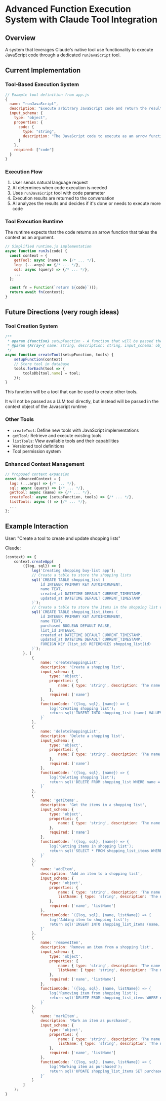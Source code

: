 # Advanced Function Execution System with Claude Tool Integration

## Overview

A system that leverages Claude's native tool use functionality to execute JavaScript code through a dedicated `runJavaScript` tool.

## Current Implementation

### Tool-Based Execution System

```javascript
// Example tool definition from app.js
{
  name: "runJavaScript",
  description: "Execute arbitrary JavaScript code and return the result...",
  input_schema: {
    type: "object",
    properties: {
      code: {
        type: "string",
        description: "The JavaScript code to execute as an arrow function..."
      }
    },
    required: ["code"]
  }
}
```

### Execution Flow

1. User sends natural language request
2. AI determines when code execution is needed
3. Uses `runJavaScript` tool with code parameter
4. Execution results are returned to the conversation
5. AI analyzes the results and decides if it's done or needs to execute more code

### Tool Execution Runtime

The runtime expects that the code returns an arrow function that takes the context as an argument.

```javascript
// Simplified runtime.js implementation
async function runJs(code) {
  const context = {
    getTool: async (name) => {/* ... */},
    log: (...args) => {/* ... */},
    sql: async (query) => {/* ... */},
    ...
  };

  const fn = Function(`return ${code}`)();
  return await fn(context);
}
```

## Future Directions (very rough ideas)

### Tool Creation System

```javascript
/**
 * @param {function} setupFunction - A function that will be passed the context object of the Javascript runtime
 * @param {Array<{ name: string, description: string, input_schema: object, functionCode: string }>} tools - An array of tools to be created
 */
async function createTool(setupFunction, tools) {
    setupFunction(context)
    // Store tool in database
    tools.forEach(tool => {
        toolsDb[tool.name] = tool;
    });
}
```

This function will be a tool that can be used to create other tools.

It will not be passed as a LLM tool directly, but instead will be passed in the context object of the Javascript runtime

### Other Tools

- `createTool`: Define new tools with JavaScript implementations
- `getTool`: Retrieve and execute existing tools
- `listTools`: View available tools and their capabilities
- Versioned tool definitions
- Tool permission system

### Enhanced Context Management

```javascript
// Proposed context expansion
const advancedContext = {
  log: (...args) => {/* ... */},
  sql: async (query) => {/* ... */},
  getTool: async (name) => {/* ... */},
  createTool: async (setupFunction, tools) => {/* ... */},
  listTools: async () => {/* ... */},
  ...
};
```

## Example Interaction

User: "Create a tool to create and update shopping lists"

Claude:
```javascript
(context) => {
    context.createApp(
        ({log, sql}) => {
            log('Creating shopping buy-list app');
            // Create a table to store the shopping lists
            sql(`CREATE TABLE shopping_list (
                id INTEGER PRIMARY KEY AUTOINCREMENT, 
                name TEXT, 
                created_at DATETIME DEFAULT CURRENT_TIMESTAMP, 
                updated_at DATETIME DEFAULT CURRENT_TIMESTAMP
            )`);
            // Create a table to store the items in the shopping list with a foreign key to the shopping list
            sql(`CREATE TABLE shopping_list_items (
                id INTEGER PRIMARY KEY AUTOINCREMENT, 
                name TEXT, 
                purchased BOOLEAN DEFAULT FALSE, 
                list_id INTEGER, 
                created_at DATETIME DEFAULT CURRENT_TIMESTAMP, 
                updated_at DATETIME DEFAULT CURRENT_TIMESTAMP, 
                FOREIGN KEY (list_id) REFERENCES shopping_list(id)
            )`);
        }, [
            {
                name: 'createShoppingList',
                description: 'Create a shopping list',
                input_schema: {
                    type: 'object',
                    properties: {
                        name: { type: 'string', description: 'The name of the item' },
                    },
                    required: ['name']
                },
                functionCode: `({log, sql}, {name}) => {
                    log('Creating shopping list');
                    return sql('INSERT INTO shopping_list (name) VALUES (${name})');
                }`
            },
            {
                name: 'deleteShoppingList',
                description: 'Delete a shopping list',
                input_schema: {
                    type: 'object',
                    properties: {
                        name: { type: 'string', description: 'The name of the item' },
                    },
                    required: ['name']
                },
                functionCode: `({log, sql}, {name}) => {
                    log('Deleting shopping list');
                    return sql('DELETE FROM shopping_list WHERE name = ${name}');
                }`
            },
            {
                name: 'getItems',
                description: 'Get the items in a shopping list',
                input_schema: {
                    type: 'object',
                    properties: {
                        name: { type: 'string', description: 'The name of the shopping list' },
                    },
                    required: ['name']
                },
                functionCode: `({log, sql}, {name}) => {
                    log('Getting items in shopping list');
                    return sql('SELECT * FROM shopping_list_items WHERE list_name = ${name}');
                }`
            },
            {
                name: 'addItem',
                description: 'Add an item to a shopping list',
                input_schema: {
                    type: 'object',
                    properties: {
                        name: { type: 'string', description: 'The name of the item' },
                        listName: { type: 'string', description: 'The name of the shopping list' },
                    },
                    required: ['name', 'listName']
                },
                functionCode: `({log, sql}, {name, listName}) => {
                    log('Adding item to shopping list');
                    return sql('INSERT INTO shopping_list_items (name, list_name) VALUES (${name}, ${listName})');
                }`
            },
            {
                name: 'removeItem',
                description: 'Remove an item from a shopping list',
                input_schema: {
                    type: 'object',
                    properties: {
                        name: { type: 'string', description: 'The name of the item' },
                        listName: { type: 'string', description: 'The name of the shopping list' },
                    },
                    required: ['name', 'listName']
                },
                functionCode: `({log, sql}, {name, listName}) => {
                    log('Removing item from shopping list');
                    return sql('DELETE FROM shopping_list_items WHERE name = ${name} AND list_name = ${listName}');
                }`
            },
            {
                name: 'markItem',
                description: 'Mark an item as purchased',
                input_schema: {
                    type: 'object',
                    properties: {
                        name: { type: 'string', description: 'The name of the item' },
                        listName: { type: 'string', description: 'The name of the shopping list' },
                    },
                    required: ['name', 'listName']
                },
                functionCode: `({log, sql}, {name, listName}) => {
                    log('Marking item as purchased');
                    return sql('UPDATE shopping_list_items SET purchased = true WHERE name = ${name} AND list_name = ${listName}');
                }`
            }
        ]
    );
}
```